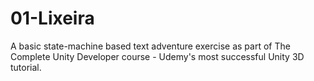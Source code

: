 # 01-Lixeira
A basic state-machine based text adventure exercise as part of The Complete Unity Developer course - Udemy's most successful Unity 3D tutorial.
